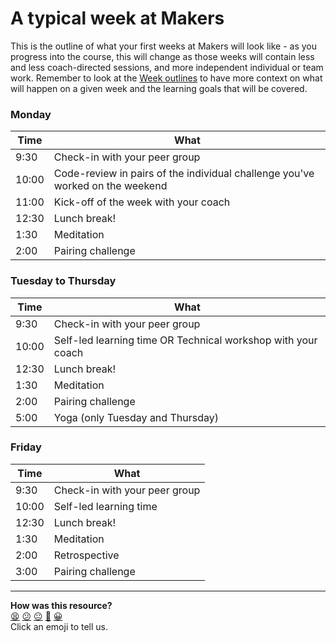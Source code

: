 # A typical week at Makers

This is the outline of what your first weeks at Makers will look like - as you progress into the course, this will change as those weeks will contain less and less coach-directed sessions, and more independent individual or team work. Remember to look at the [Week outlines](https://github.com/makersacademy/course/blob/main/week_outlines.md) to have more context on what will happen on a given week and the learning goals that will be covered.

### Monday

| Time | What |
| ---  | --- |
| 9:30 | Check-in with your peer group |
| 10:00 | Code-review in pairs of the individual challenge you've worked on the weekend |
| 11:00 | Kick-off of the week with your coach |
| 12:30 | Lunch break! |
| 1:30 | Meditation |
| 2:00 | Pairing challenge |

### Tuesday to Thursday

| Time | What |
| ---  | --- |
| 9:30 | Check-in with your peer group |
| 10:00 | Self-led learning time OR Technical workshop with your coach |
| 12:30 | Lunch break! |
| 1:30 | Meditation |
| 2:00 | Pairing challenge |
| 5:00 | Yoga (only Tuesday and Thursday) |


### Friday

| Time | What |
| ---  | --- |
| 9:30 | Check-in with your peer group |
| 10:00 | Self-led learning time |
| 12:30 | Lunch break! |
| 1:30 | Meditation |
| 2:00 | Retrospective |
| 3:00 | Pairing challenge |
<!-- BEGIN GENERATED SECTION DO NOT EDIT -->

---

**How was this resource?**  
[😫](https://airtable.com/shrUJ3t7KLMqVRFKR?prefill_Repository=makersacademy/course&prefill_File=sequence/remote/typical_week.md&prefill_Sentiment=😫) [😕](https://airtable.com/shrUJ3t7KLMqVRFKR?prefill_Repository=makersacademy/course&prefill_File=sequence/remote/typical_week.md&prefill_Sentiment=😕) [😐](https://airtable.com/shrUJ3t7KLMqVRFKR?prefill_Repository=makersacademy/course&prefill_File=sequence/remote/typical_week.md&prefill_Sentiment=😐) [🙂](https://airtable.com/shrUJ3t7KLMqVRFKR?prefill_Repository=makersacademy/course&prefill_File=sequence/remote/typical_week.md&prefill_Sentiment=🙂) [😀](https://airtable.com/shrUJ3t7KLMqVRFKR?prefill_Repository=makersacademy/course&prefill_File=sequence/remote/typical_week.md&prefill_Sentiment=😀)  
Click an emoji to tell us.

<!-- END GENERATED SECTION DO NOT EDIT -->
